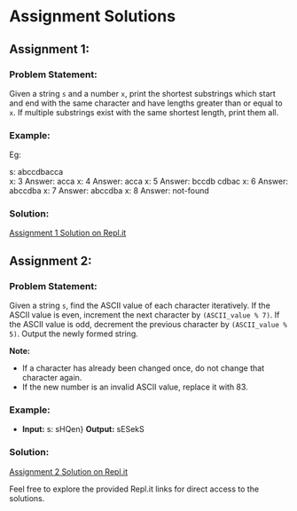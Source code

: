 # Assignment Solutions

## Assignment 1:

### Problem Statement:
Given a string `s` and a number `x`, print the shortest substrings which start and end with the same character and have lengths greater than or equal to `x`. If multiple substrings exist with the same shortest length, print them all.

### Example:
Eg:

s: abccdbacca  
	x: 3		Answer: acca
x: 4		Answer: acca
x: 5		Answer: bccdb cdbac
x: 6 		Answer:  abccdba
x: 7		Answer: abccdba
x: 8		Answer: not-found

### Solution:
[Assignment 1 Solution on Repl.it](https://replit.com/@SaishBorkar/HighlevelUnwrittenUsers#index.js)

## Assignment 2:

### Problem Statement:
Given a string `s`, find the ASCII value of each character iteratively. If the ASCII value is even, increment the next character by `(ASCII_value % 7)`. If the ASCII value is odd, decrement the previous character by `(ASCII_value % 5)`. Output the newly formed string.

**Note:**
- If a character has already been changed once, do not change that character again.
- If the new number is an invalid ASCII value, replace it with 83.

### Example:

- **Input:**
s: sHQen}
**Output:** sESekS

### Solution:
[Assignment 2 Solution on Repl.it](https://replit.com/@SaishBorkar/GratefulNaiveSoftwareengineer#index.js)

Feel free to explore the provided Repl.it links for direct access to the solutions.
